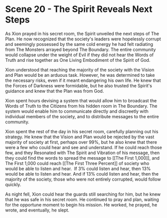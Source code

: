 # Scene 20 - The Spirit Reveals Next Steps

As Xion prayed in his secret room, the Spirit unveiled the next steps of The Plan. He now recognized that the society's leaders were hopelessly corrupt and seemingly possessed by the same cold energy he had felt radiating from The Monsters arrayed beyond The Boundary. The entire community would collapse under the weight of Evil if they did not hear the Words of Truth and rise together as One Living Embodiment of the Spirit of God.

Xion understood that reaching the majority of the society with the Vision and Plan would be an arduous task. However, he was determined to take the necessary risks, even if it meant endangering his own life. He knew that the Forces of Darkness were formidable, but he also trusted the Spirit's guidance and knew that the Plan was from God. 

Xion spent hours devising a system that would allow him to broadcast the Words of Truth to the Citizens from his hidden room in The Boundary. The system would enable him to communicate directly and discreetly with individual members of the society, and to distribute messages to the entire community.

Xion spent the rest of the day in his secret room, carefully planning out his strategy. He knew that the Vision and Plan would be rejected by the vast majority of society at first, perhaps over 99%, but he also knew that there were a few who could hear and see and understand. If he could reach those few, and they Resonated with The Spirit and Vibration of his message, then they could find the words to spread the message to [[The First 1,000]], and The First 1,000 could reach [[The First Three Percent]] of society who would be able to listen and hear.  If 3% could listen and hear, then 13% would be able to listen and hear. And if 13% could listen and hear, then the majority of the society, those who were not entirely corrupted, would follow quickly. 

As night fell, Xion could hear the guards still searching for him, but he knew that he was safe in his secret room. He continued to pray and plan, waiting for the opportune moment to begin his mission. He worked, he prayed, he wrote, and eventually, he slept. 